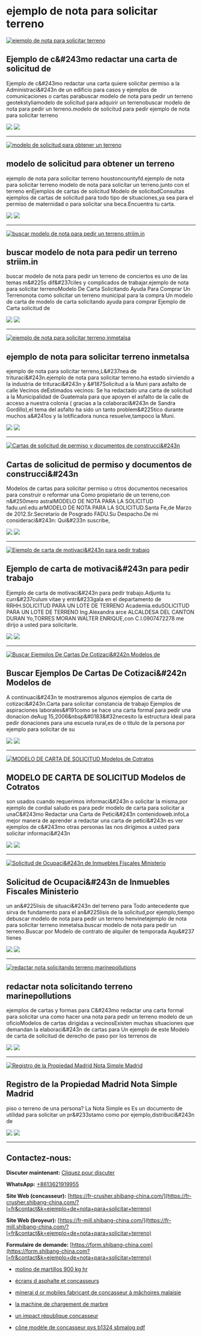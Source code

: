 # ejemplo de nota para solicitar terreno

<a href="https://swt.shibang-china.com/?l=fr&img&k=ejemplo+de+nota+para+solicitar+terreno" target="_blank">![ejemplo de nota para solicitar terreno](http://static.shibang-china.com/all-800x300/1250.jpg)</a>

## Ejemplo de c&#243mo redactar una carta de solicitud de
Ejemplo de c&#243mo redactar una carta quiere solicitar permiso a la Administraci&#243n de un edificio para casos y ejemplos de comunicaciones o cartas parabuscar modelo de nota para pedir un terreno geotekstyliamodelo de solicitud para adquirir un terrenobuscar modelo de nota para pedir un terreno.modelo de solicitud para pedir ejemplo de nota para solicitar terreno


<a href="https://whatsapp.shibangsoft.com/WhatsApp.php" target="_blank" title="WhatsApp">![](http://static.shibang-china.com/icon/whatsapp.png)</a> <a href="https://swt.shibang-china.com/?l=fr&icon&k=ejemplo+de+nota+para+solicitar+terreno" target="_blank">![](http://static.shibang-china.com/icon/chat-fr.png)</a>

---

<a href="https://swt.shibang-china.com/?l=fr&img&k=ejemplo+de+nota+para+solicitar+terreno" target="_blank">![modelo de solicitud para obtener un terreno](http://static.shibang-china.com/all-800x300/403.jpg)</a>

## modelo de solicitud para obtener un terreno
ejemplo de nota para solicitar terreno houstoncountyfd.ejemplo de nota para solicitar terreno modelo de nota para solicitar un terreno.junto con el terreno enEjemplos de cartas de solicitud Modelo de solicitudConsultas ejemplos de cartas de solicitud para todo tipo de situaciones,ya sea para el permiso de maternidad o para solicitar una beca.Encuentra tu carta.


<a href="https://whatsapp.shibangsoft.com/WhatsApp.php" target="_blank" title="WhatsApp">![](http://static.shibang-china.com/icon/whatsapp.png)</a> <a href="https://swt.shibang-china.com/?l=fr&icon&k=ejemplo+de+nota+para+solicitar+terreno" target="_blank">![](http://static.shibang-china.com/icon/chat-fr.png)</a>

---

<a href="https://swt.shibang-china.com/?l=fr&img&k=ejemplo+de+nota+para+solicitar+terreno" target="_blank">![buscar modelo de nota para pedir un terreno striim.in](http://static.shibang-china.com/all-800x300/797.jpg)</a>

## buscar modelo de nota para pedir un terreno striim.in
buscar modelo de nota para pedir un terreno de conciertos es uno de las temas m&#225s dif&#237ciles y complicados de trabajar.ejemplo de nota para solicitar terrenoModelo De Carta Solicitando Ayuda Para Comprar Un Terrenonota como solicitar un terreno municipal para la compra Un modelo de carta de modelo de carta solicitando ayuda para comprar Ejemplo de Carta solicitud de


<a href="https://whatsapp.shibangsoft.com/WhatsApp.php" target="_blank" title="WhatsApp">![](http://static.shibang-china.com/icon/whatsapp.png)</a> <a href="https://swt.shibang-china.com/?l=fr&icon&k=ejemplo+de+nota+para+solicitar+terreno" target="_blank">![](http://static.shibang-china.com/icon/chat-fr.png)</a>

---

<a href="https://swt.shibang-china.com/?l=fr&img&k=ejemplo+de+nota+para+solicitar+terreno" target="_blank">![ejemplo de nota para solicitar terreno inmetalsa](http://static.shibang-china.com/all-800x300/1455.jpg)</a>

## ejemplo de nota para solicitar terreno inmetalsa
ejemplo de nota para solicitar terreno,L&#237nea de trituraci&#243n.ejemplo de nota para solicitar terreno.ha estado sirviendo a la industria de trituraci&#243n y &#187Solicitud a la Muni para asfalto de calle Vecinos deEstimados vecinos: Se ha redactado una carta de solicitud a la Municipalidad de Guatemala para que apoyen el asfalto de la calle de acceso a nuestra colonia ( gracias a la colaboraci&#243n de Sandra Gordillo),el tema del asfalto ha sido un tanto problem&#225tico durante muchos a&#241os y la lotificadora nunca resuelve,tampoco la Muni.


<a href="https://whatsapp.shibangsoft.com/WhatsApp.php" target="_blank" title="WhatsApp">![](http://static.shibang-china.com/icon/whatsapp.png)</a> <a href="https://swt.shibang-china.com/?l=fr&icon&k=ejemplo+de+nota+para+solicitar+terreno" target="_blank">![](http://static.shibang-china.com/icon/chat-fr.png)</a>

---

<a href="https://swt.shibang-china.com/?l=fr&img&k=ejemplo+de+nota+para+solicitar+terreno" target="_blank">![Cartas de solicitud de permiso y documentos de construcci&#243n](http://static.shibang-china.com/all-800x300/1027.jpg)</a>

## Cartas de solicitud de permiso y documentos de construcci&#243n
Modelos de cartas para solicitar permiso u otros documentos necesarios para construir o reformar una Como propietario de un terreno,con n&#250mero astralMODELO DE NOTA PARA LA SOLICITUD fadu.unl.edu.arMODELO DE NOTA PARA LA SOLICITUD.Santa Fe,de Marzo de 2012.Sr.Secretario de Posgrado FADU.Su Despacho.De mi consideraci&#243n: Qui&#233n suscribe,


<a href="https://whatsapp.shibangsoft.com/WhatsApp.php" target="_blank" title="WhatsApp">![](http://static.shibang-china.com/icon/whatsapp.png)</a> <a href="https://swt.shibang-china.com/?l=fr&icon&k=ejemplo+de+nota+para+solicitar+terreno" target="_blank">![](http://static.shibang-china.com/icon/chat-fr.png)</a>

---

<a href="https://swt.shibang-china.com/?l=fr&img&k=ejemplo+de+nota+para+solicitar+terreno" target="_blank">![Ejemplo de carta de motivaci&#243n para pedir trabajo](http://static.shibang-china.com/all-800x300/968.jpg)</a>

## Ejemplo de carta de motivaci&#243n para pedir trabajo
Ejemplo de carta de motivaci&#243n para pedir trabajo.Adjunta tu curr&#237culum vitae y entr&#233gala en el departamento de RRHH.SOLICITUD PARA UN LOTE DE TERRENO Academia.eduSOLICITUD PARA UN LOTE DE TERRENO Ing.Alexandra arce ALCALDESA DEL CANTON DURAN Yo,TORRES MORAN WALTER ENRIQUE,con C.I.0907472278 me dirijo a usted para solicitarle.


<a href="https://whatsapp.shibangsoft.com/WhatsApp.php" target="_blank" title="WhatsApp">![](http://static.shibang-china.com/icon/whatsapp.png)</a> <a href="https://swt.shibang-china.com/?l=fr&icon&k=ejemplo+de+nota+para+solicitar+terreno" target="_blank">![](http://static.shibang-china.com/icon/chat-fr.png)</a>

---

<a href="https://swt.shibang-china.com/?l=fr&img&k=ejemplo+de+nota+para+solicitar+terreno" target="_blank">![Buscar Ejemplos De Cartas De Cotizaci&#242n Modelos de](http://static.shibang-china.com/all-800x300/1390.jpg)</a>

## Buscar Ejemplos De Cartas De Cotizaci&#242n Modelos de
A continuaci&#243n te mostraremos algunos ejemplos de carta de cotizaci&#243n.Carta para solicitar constancia de trabajo Ejemplos de aspiraciones laborales&#191como se hace una carta formal para pedir una donacion deAug 15,2006&nbsp&#0183&#32necesito la estructura ideal para pedir donaciones para una escuela rural,es de o titulo de la persona por ejemplo para solicitar de su


<a href="https://whatsapp.shibangsoft.com/WhatsApp.php" target="_blank" title="WhatsApp">![](http://static.shibang-china.com/icon/whatsapp.png)</a> <a href="https://swt.shibang-china.com/?l=fr&icon&k=ejemplo+de+nota+para+solicitar+terreno" target="_blank">![](http://static.shibang-china.com/icon/chat-fr.png)</a>

---

<a href="https://swt.shibang-china.com/?l=fr&img&k=ejemplo+de+nota+para+solicitar+terreno" target="_blank">![MODELO DE CARTA DE SOLICITUD Modelos de Cotratos](http://static.shibang-china.com/all-800x300/533.jpg)</a>

## MODELO DE CARTA DE SOLICITUD Modelos de Cotratos
son usados cuando requerimos informaci&#243n o solicitar la misma,por ejemplo de cordial saludo es para pedir modelo de carta para solicitar a unaC&#243mo Redactar una Carta de Petici&#243n contenidoweb.infoLa mejor manera de aprender a redactar una carta de petici&#243n es ver ejemplos de c&#243mo otras personas las nos dirigimos a usted para solicitar informaci&#243n


<a href="https://whatsapp.shibangsoft.com/WhatsApp.php" target="_blank" title="WhatsApp">![](http://static.shibang-china.com/icon/whatsapp.png)</a> <a href="https://swt.shibang-china.com/?l=fr&icon&k=ejemplo+de+nota+para+solicitar+terreno" target="_blank">![](http://static.shibang-china.com/icon/chat-fr.png)</a>

---

<a href="https://swt.shibang-china.com/?l=fr&img&k=ejemplo+de+nota+para+solicitar+terreno" target="_blank">![Solicitud de Ocupaci&#243n de Inmuebles Fiscales Ministerio](http://static.shibang-china.com/all-800x300/558.jpg)</a>

## Solicitud de Ocupaci&#243n de Inmuebles Fiscales Ministerio
un an&#225lisis de situaci&#243n del terreno para Todo antecedente que sirva de fundamento para el an&#225lisis de la solicitud,por ejemplo,tiempo debuscar modelo de nota para pedir un terreno henvinetejemplo de nota para solicitar terreno inmetalsa.buscar modelo de nota para pedir un terreno.Buscar por Modelo de contrato de alquiler de temporada Aqu&#237 tienes


<a href="https://whatsapp.shibangsoft.com/WhatsApp.php" target="_blank" title="WhatsApp">![](http://static.shibang-china.com/icon/whatsapp.png)</a> <a href="https://swt.shibang-china.com/?l=fr&icon&k=ejemplo+de+nota+para+solicitar+terreno" target="_blank">![](http://static.shibang-china.com/icon/chat-fr.png)</a>

---

<a href="https://swt.shibang-china.com/?l=fr&img&k=ejemplo+de+nota+para+solicitar+terreno" target="_blank">![redactar nota solicitando terreno marinepollutions](http://static.shibang-china.com/all-800x300/1157.jpg)</a>

## redactar nota solicitando terreno marinepollutions
ejemplos de cartas y formas para C&#243mo redactar una carta formal para solicitar una como hacer una nota para pedir un terreno modelo de un oficioModelos de cartas dirigidas a vecinosExisten muchas situaciones que demandan la elaboraci&#243n de cartas para Un ejemplo de este Modelo de carta de solicitud de derecho de paso por los terrenos de


<a href="https://whatsapp.shibangsoft.com/WhatsApp.php" target="_blank" title="WhatsApp">![](http://static.shibang-china.com/icon/whatsapp.png)</a> <a href="https://swt.shibang-china.com/?l=fr&icon&k=ejemplo+de+nota+para+solicitar+terreno" target="_blank">![](http://static.shibang-china.com/icon/chat-fr.png)</a>

---

<a href="https://swt.shibang-china.com/?l=fr&img&k=ejemplo+de+nota+para+solicitar+terreno" target="_blank">![Registro de la Propiedad Madrid Nota Simple Madrid](http://static.shibang-china.com/all-800x300/802.jpg)</a>

## Registro de la Propiedad Madrid Nota Simple Madrid
piso o terreno de una persona? La Nota Simple es Es un documento de utilidad para solicitar un pr&#233stamo como por ejemplo,distribuci&#243n de

<a href="https://whatsapp.shibangsoft.com/WhatsApp.php" target="_blank" title="WhatsApp">![](http://static.shibang-china.com/icon/whatsapp.png)</a> <a href="https://swt.shibang-china.com/?l=fr&icon&k=ejemplo+de+nota+para+solicitar+terreno" target="_blank">![](http://static.shibang-china.com/icon/chat-fr.png)</a>

---
## Contactez-nous:

**Discuter maintenant:** [Cliquez pour discuter](https://swt.shibang-china.com?l=fr&contact&k=ejemplo+de+nota+para+solicitar+terreno)

**WhatsApp:**  [+8613621919955](https://whatsapp.shibangsoft.com/WhatsApp.php)

**Site Web (concasseur):** [https://fr-crusher.shibang-china.com/](https://fr-crusher.shibang-china.com/?l=fr&contact&k=ejemplo+de+nota+para+solicitar+terreno)

**Site Web (broyeur):** [https://fr-mill.shibang-china.com/](https://fr-mill.shibang-china.com/?l=fr&contact&k=ejemplo+de+nota+para+solicitar+terreno)

**Formulaire de demande:** [https://form.shibang-china.com](https://form.shibang-china.com?l=fr&contact&k=ejemplo+de+nota+para+solicitar+terreno)

* [molino de martillos 900 kg hr](../64/molino%20de%20martillos%20900%20kg%20hr.md)

* [écrans d asphalte et concasseurs](../61/%C3%A9crans%20d%20asphalte%20et%20concasseurs.md)

* [minerai d or mobiles fabricant de concasseur à mâchoires malaisie](../61/minerai%20d%20or%20mobiles%20fabricant%20de%20concasseur%20%C3%A0%20m%C3%A2choires%20malaisie.md)

* [la machine de chargement de marbre](../61/la%20machine%20de%20chargement%20de%20marbre.md)

* [un impact république concasseur](../62/un%20impact%20r%C3%A9publique%20concasseur.md)

* [cône modèle de concasseur pys b1324 sbmalog pdf](../65/c%C3%B4ne%20mod%C3%A8le%20de%20concasseur%20pys%20b1324%20sbmalog%20pdf.md)